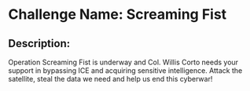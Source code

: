 # Challenge Name: Screaming Fist

## Description: 
Operation Screaming Fist is underway and Col. Willis Corto needs your support in bypassing ICE and acquiring sensitive intelligence. Attack the satellite, steal the data we need and help us end this cyberwar!
